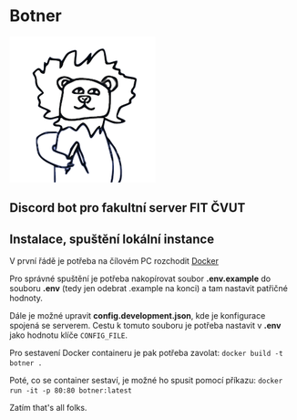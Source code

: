 # Botner

![Logo](./docs/images/logo.png)

## Discord bot pro fakultní server FIT ČVUT

## Instalace, spuštění lokální instance

V první řádě je potřeba na čílovém PC rozchodit [Docker](https://docker.com)

Pro správné spuštění je potřeba nakopírovat soubor **.env.example** do
souboru **.env** (tedy jen odebrat .example na konci) a tam nastavit patřičné hodnoty.

Dále je možné upravit **config.development.json**, kde je konfigurace spojená se serverem.
Cestu k tomuto souboru je potřeba nastavit v **.env** jako hodnotu klíče `CONFIG_FILE`.

Pro sestavení Docker containeru je pak potřeba zavolat:
`docker build -t botner . `

Poté, co se container sestaví, je možné ho spusit pomocí příkazu:
`docker run -it -p 80:80 botner:latest`

Zatím that's all folks.